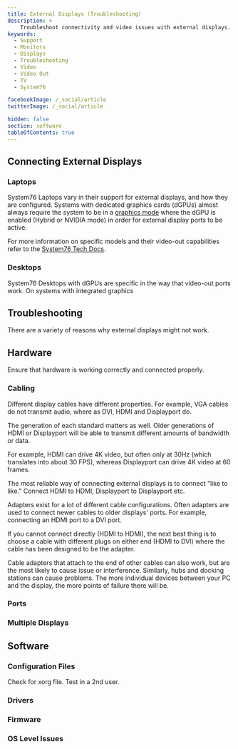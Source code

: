 ```yaml
---
title: External Displays (Troubleshooting)
description: >
    Troubleshoot connectivity and video issues with external displays.
keywords:
  - Support
  - Monitors
  - Displays
  - Troubleshooting
  - Video
  - Video Out
  - TV
  - System76

facebookImage: /_social/article
twitterImage: /_social/article

hidden: false
section: software
tableOfContents: true
---
```


## Connecting External Displays

### Laptops

System76 Laptops vary in their support for external displays, and how they are configured. Systems with dedicated graphics cards (dGPUs) almost always require the system to be in a [graphics mode](articles/graphics-switch-pop) where the dGPU is enabled (Hybrid or NVIDIA mode) in order for external display ports to be active.

For more information on specific models and their video-out capabilities refer to the [System76 Tech Docs](https://tech-docs.system76.com/README.html).

### Desktops

System76 Desktops with dGPUs are specific in the way that video-out ports work. On systems with integrated graphics

## Troubleshooting

There are a variety of reasons why external displays might not work.

## Hardware

Ensure that hardware is working correctly and connected properly.

### Cabling

Different display cables have different properties. For example, VGA cables do not transmit audio, where as DVI, HDMI and Displayport do.

The generation of each standard matters as well. Older generations of HDMI or Displayport will be able to transmit different amounts of bandwidth or data.

For example, HDMI can drive 4K video, but often only at 30Hz (which translates into about 30 FPS), whereas Displayport can drive 4K video at 60 frames.

The most reliable way of connecting external displays is to connect "like to like." Connect HDMI to HDMI, Displayport to Displayport etc.

Adapters exist for a lot of different cable configurations. Often adapters are used to connect newer cables to older displays' ports. For example, connecting an HDMI port to a DVI port.

If you cannot connect directly (HDMI to HDMI), the next best thing is to choose a cable with different plugs on either end (HDMI to DVI) where the cable has been designed to be the adapter.

Cable adapters that attach to the end of other cables can also work, but are the most likely to cause issue or interference. Similarly, hubs and docking stations can cause problems. The more individual devices between your PC and the display, the more points of failure there will be.

### Ports

### Multiple Displays

## Software

### Configuration Files

Check for xorg file.
Test in a 2nd user.

### Drivers

### Firmware

### OS Level Issues
